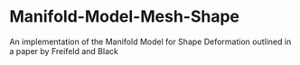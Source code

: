 # Manifold-Model-Mesh-Shape
An implementation of the Manifold Model for Shape Deformation outlined in a paper by Freifeld and Black
